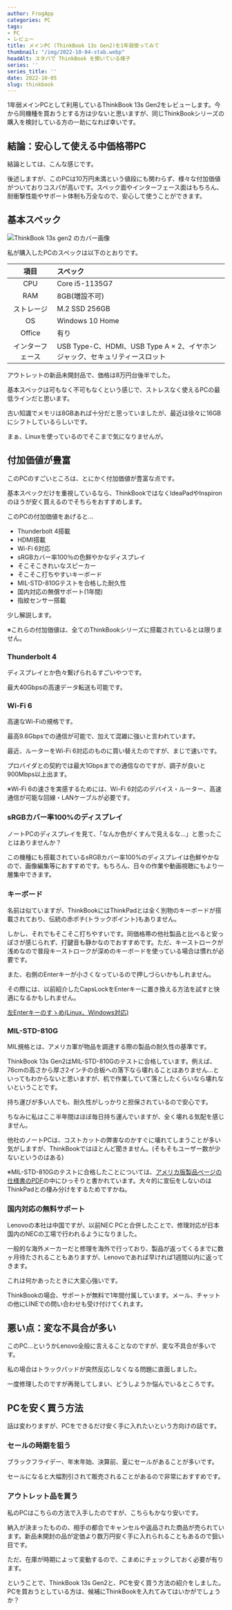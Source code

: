 ```yaml
---
author: FrogApp
categories: PC
tags:
- PC
- レビュー
title: メインPC (ThinkBook 13s Gen2)を1年弱使ってみて
thumbnail: "/img/2022-10-04-stab.webp"
headAlt: スタバで ThinkBook を開いている様子
series: ''
series_title: ''
date: 2022-10-05
slug: thinkbook
---
```


1年弱メインPCとして利用しているThinkBook 13s Gen2をレビューします。今から同機種を買おうとする方は少ないと思いますが、同じThinkBookシリーズの購入を検討している方の一助になれば幸いです。

## 結論：安心して使える中価格帯PC

結論としては、こんな感じです。

後述しますが、このPCは10万円未満という値段にも関わらず、様々な付加価値がついておりコスパが高いです。スペック面やインターフェース面はもちろん、耐衝撃性能やサポート体制も万全なので、安心して使うことができます。

## 基本スペック

![ThinkBook 13s gen2 のカバー画像](/img/2022-10-04-cover.webp)

私が購入したPCのスペックは以下のとおりです。

| 項目 | スペック |
| :---: | :--- |
| CPU | Core i5-1135G7 |
| RAM | 8GB(増設不可) |
| ストレージ | M.2 SSD 256GB |
| OS | Windows 10 Home |
| Office | 有り |
| インターフェース | USB Type-C、HDMI、USB Type A × 2、イヤホンジャック、セキュリティースロット |

アウトレットの新品未開封品で、価格は8万円台後半でした。

基本スペックは可もなく不可もなくという感じで、ストレスなく使えるPCの最低ラインだと思います。

古い知識でメモリは8GBあれば十分だと思っていましたが、最近は徐々に16GBにシフトしているらしいです。

まぁ、Linuxを使っているのでそこまで気になりませんが。

## 付加価値が豊富

このPCのすごいところは、とにかく付加価値が豊富な点です。

基本スペックだけを重視しているなら、ThinkBookではなくIdeaPadやInspironのほうが安く買えるのでそちらをおすすめします。

このPCの付加価値をあげると…

* Thunderbolt 4搭載
* HDMI搭載
* Wi-Fi 6対応
* sRGBカバー率100％の色鮮やかなディスプレイ
* そこそこきれいなスピーカー
* そこそこ打ちやすいキーボード
* MIL-STD-810Gテストを合格した耐久性
* 国内対応の無償サポート(1年間)
* 指紋センサー搭載

少し解説します。

※これらの付加価値は、全てのThinkBookシリーズに搭載されているとは限りません。

### Thunderbolt 4

ディスプレイとか色々繋げられるすごいやつです。

最大40Gbpsの高速データ転送も可能です。

### Wi-Fi 6

高速なWi-Fiの規格です。

最高9.6Gbpsでの通信が可能で、加えて混雑に強いと言われています。

最近、ルーターをWi-Fi 6対応のものに買い替えたのですが、まじで速いです。

プロバイダとの契約では最大1Gbpsまでの通信なのですが、調子が良いと900Mbps以上出ます。

※Wi-Fi 6の速さを実感するためには、Wi-Fi 6対応のデバイス・ルーター、高速通信が可能な回線・LANケーブルが必要です。

### sRGBカバー率100%のディスプレイ

ノートPCのディスプレイを見て、「なんか色がくすんで見えるな…」と思ったことはありませんか？

この機種にも搭載されているsRGBカバー率100%のディスプレイは色鮮やかなので、画像編集等におすすめです。もちろん、日々の作業や動画視聴にもより一層集中できます。

### キーボード

名前は似ていますが、ThinkBookにはThinkPadとは全く別物のキーボードが搭載されており、伝統の赤ポチ(トラックポイント)もありません。

しかし、それでもそこそこ打ちやすいです。同価格帯の他社製品と比べると安っぽさが感じられず、打鍵音も静かなのでおすすめです。ただ、キーストロークが浅めなので普段キーストロークが深めのキーボードを使っている場合は慣れが必要です。

また、右側のEnterキーが小さくなっているので押しづらいかもしれません。

その際には、以前紹介したCapsLockをEnterキーに置き換える方法を試すと快適になるかもしれません。

[左Enterキーのすゝめ(Linux、Windows対応)](/2022-08/left-enter)

### MIL-STD-810G

MIL規格とは、アメリカ軍が物品を調達する際の製品の耐久性の基準です。

ThinkBook 13s Gen2はMIL-STD-810Gのテストに合格しています。例えば、76cmの高さから厚さ2インチの合板への落下なら壊れることはありません…といってもわからないと思いますが、机で作業していて落としたくらいなら壊れないということです。

持ち運びが多い人でも、耐久性がしっかりと担保されているので安心です。

ちなみに私はここ半年間はほぼ毎日持ち運んでいますが、全く壊れる気配を感じません。

他社のノートPCは、コストカットの弊害なのかすぐに壊れてしまうことが多い気がしますが、ThinkBookではほとんど聞きません。(そもそもユーザー数が少ないというのはある)

※MIL-STD-810Gのテストに合格したことについては、<a href="https://psref.lenovo.com/syspool/Sys/PDF/ThinkBook/ThinkBook_13s_G2_ITL/ThinkBook_13s_G2_ITL_Spec.PDF#page=6" target="_blank" rel="noopener noreferrer">アメリカ版製品ページの仕様書のPDF</a>の中にひっそりと書かれています。大々的に宣伝をしないのはThinkPadとの棲み分けをするためですかね。

### 国内対応の無料サポート

Lenovoの本社は中国ですが、以前NEC PCと合併したことで、修理対応が日本国内のNECの工場で行われるようになりました。

一般的な海外メーカーだと修理を海外で行っており、製品が返ってくるまでに数ヶ月待たされることもありますが、Lenovoであれば早ければ1週間以内に返ってきます。

これは何かあったときに大変心強いです。

ThinkBookの場合、サポートが無料で1年間付属しています。メール、チャットの他にLINEでの問い合わせも受け付けてくれます。

## 悪い点：変な不具合が多い

このPC…というかLenovo全般に言えることなのですが、変な不具合が多いです。

私の場合はトラックパッドが突然反応しなくなる問題に直面しました。

一度修理したのですが再発してしまい、どうしようか悩んでいるところです。

## PCを安く買う方法

話は変わりますが、PCをできるだけ安く手に入れたいという方向けの話です。

### セールの時期を狙う

ブラックフライデー、年末年始、決算前、夏にセールがあることが多いです。

セールになると大幅割引されて販売されることがあるので非常におすすめです。

### アウトレット品を買う

私のPCはこちらの方法で入手したのですが、こちらもかなり安いです。

納入が決まったものの、相手の都合でキャンセルや返品された商品が売られています。新品未開封の品が定価より数万円安く手に入れられることもあるので狙い目です。

ただ、在庫が時期によって変動するので、こまめにチェックしておく必要が有ります。

ということで、ThinkBook 13s Gen2と、PCを安く買う方法の紹介をしました。PCを買おうとしている方は、候補にThinkBookを入れてみてはいかがでしょうか？

